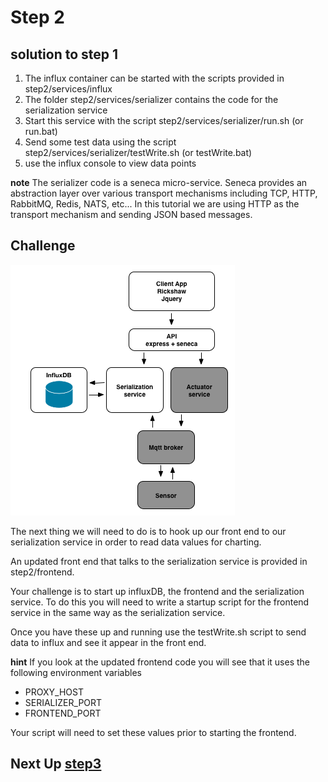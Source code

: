 # Step 2

## solution to step 1

1. The influx container can be started with the scripts provided in step2/services/influx
2. The folder step2/services/serializer contains the code for the serialization service
2. Start this service with the script step2/services/serializer/run.sh (or run.bat)
3. Send some test data using the script step2/services/serializer/testWrite.sh (or testWrite.bat)
4. use the influx console to view data points

__note__ The serializer code is a seneca micro-service. Seneca provides an abstraction layer over various transport mechanisms including TCP, HTTP, RabbitMQ, Redis, NATS, etc... In this tutorial we are using HTTP as the transport mechanism and sending JSON based messages.

## Challenge
![image](../docs/step2.png)

The next thing we will need to do is to hook up our front end to our serialization service in order to read data values for charting.

An updated front end that talks to the serialization service is provided in step2/frontend.

Your challenge is to start up influxDB, the frontend and the serialization service. To do this you will need to write a startup script for the frontend service in the same way as the serialization service.

Once you have these up and running use the testWrite.sh script to send data to influx and see it appear in the front end.

__hint__ If you look at the updated frontend code you will see that it uses the following environment variables

* PROXY_HOST
* SERIALIZER_PORT
* FRONTEND_PORT

Your script will need to set these values prior to starting the frontend.

## Next Up [step3](../step3/README.md)
